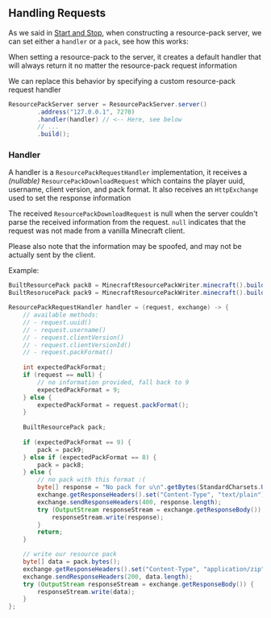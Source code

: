 ## Handling Requests

As we said in [Start and Stop](./start-stop.md), when constructing a resource-pack
server, we can set either a `handler` or a `pack`, see how this works:

When setting a resource-pack to the server, it creates a default handler that will
always return it no matter the resource-pack request information

We can replace this behavior by specifying a custom resource-pack request handler

<!--@formatter:off-->
```java
ResourcePackServer server = ResourcePackServer.server()
        .address("127.0.0.1", 7270)
        .handler(handler) // <-- Here, see below
        // ...
        .build();
```
<!--@formatter:on-->

### Handler

A handler is a `ResourcePackRequestHandler` implementation, it receives a
*(nullable)* `ResourcePackDownloadRequest` which contains the player uuid, username,
client version, and pack format. It also receives an `HttpExchange` used to set the
response information

The received `ResourcePackDownloadRequest` is null when the server couldn't
parse the received information from the request. `null` indicates that
the request was not made from a vanilla Minecraft client.

Please also note that the information may be spoofed, and may not be
actually sent by the client.

Example:

<!--@formatter:off-->
```java
BuiltResourcePack pack8 = MinecraftResourcePackWriter.minecraft().build(this::createPack8);
BuiltResorucePack pack9 = MinecraftResourcePackWriter.minecraft().build(this::createPack9);

ResourcePackRequestHandler handler = (request, exchange) -> {
    // available methods:
    // - request.uuid()
    // - request.username()
    // - request.clientVersion()
    // - request.clientVersionId()
    // - request.packFormat()
        
    int expectedPackFormat;
    if (request == null) {
        // no information provided, fall back to 9
        expectedPackFormat = 9;
    } else {
        expectedPackFormat = request.packFormat();
    }
    
    BuiltResourcePack pack;
    
    if (expectedPackFormat == 9) {
        pack = pack9;
    } else if (expectedPackFormat == 8) {
        pack = pack8;
    } else {
        // no pack with this format :(
        byte[] response = "No pack for u\n".getBytes(StandardCharsets.UTF_8);
        exchange.getResponseHeaders().set("Content-Type", "text/plain");
        exchange.sendResponseHeaders(400, response.length);
        try (OutputStream responseStream = exchange.getResponseBody()) {
            responseStream.write(response);
        }
        return;
    }

    // write our resource pack
    byte[] data = pack.bytes();
    exchange.getResponseHeaders().set("Content-Type", "application/zip");
    exchange.sendResponseHeaders(200, data.length);
    try (OutputStream responseStream = exchange.getResponseBody()) {
        responseStream.write(data);
    }
};
```
<!--@formatter:on-->